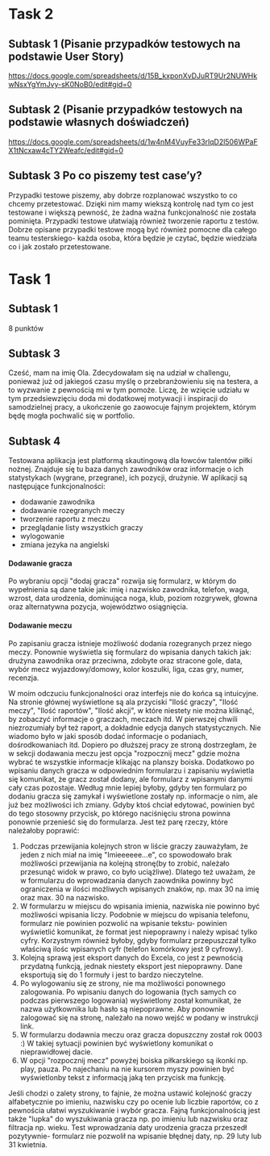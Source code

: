 # Task 2
## Subtask 1 (Pisanie przypadków testowych na podstawie User Story)

https://docs.google.com/spreadsheets/d/15B_kxponXvDJuRT9Ur2NUWHkwNsxYgYmJvy-sK0NoB0/edit#gid=0

## Subtask 2 (Pisanie przypadków testowych na podstawie własnych doświadczeń)

https://docs.google.com/spreadsheets/d/1w4nM4VuyFe33rlqD2l506WPaFX1tNcxaw4cTY2Weafc/edit#gid=0

## Subtask 3 Po co piszemy test case’y?

Przypadki testowe piszemy, aby dobrze rozplanować wszystko to co chcemy przetestować. Dzięki nim mamy wiekszą kontrolę nad tym co jest testowane i większą pewność, że żadna ważna funkcjonalność nie została pominięta. Przypadki testowe ułatwiają również tworzenie raportu z testów. Dobrze opisane przypadki testowe mogą być również pomocne dla całego teamu testerskiego- każda osoba, która będzie je czytać, będzie wiedziała co i jak zostało przetestowane.

# Task 1

## Subtask 1

8 punktów

## Subtask 3

Cześć, mam na imię Ola. Zdecydowałam się na udział w challengu, ponieważ już od jakiegoś czasu myślę o przebranżowieniu się na testera, a to wyzwanie z pewnością mi w tym pomoże. Liczę, że wzięcie udziału w tym przedsiewzięciu doda mi dodatkowej motywacji i inspiracji do samodzielnej pracy, a ukończenie go zaowocuje fajnym projektem, którym będę mogła pochwalić się w portfolio. 

## Subtask 4

Testowana aplikacja jest platformą skautingową dla łowców talentów piłki nożnej. Znajduje się tu baza danych zawodników oraz informacje o ich statystykach (wygrane, przegrane), ich pozycji, drużynie. 
W aplikacji są następujące funkcjonalności:
- dodawanie zawodnika 
- dodawanie rozegranych meczy 
- tworzenie raportu z meczu 
- przeglądanie listy wszystkich graczy
- wylogowanie
- zmiana jezyka na angielski

#### Dodawanie gracza

Po wybraniu opcji "dodaj gracza" rozwija się formularz, w którym do wypełnienia są dane takie jak: imię i nazwisko zawodnika, telefon, waga, wzrost, data urodzenia, dominująca noga, klub, poziom rozgrywek, głowna oraz alternatywna pozycja, województwo osiągnięcia. 

#### Dodawanie meczu

Po zapisaniu gracza istnieje możliwość dodania rozegranych przez niego meczy. Ponownie wyświetla się formularz do wpisania danych takich jak: drużyna zawodnika oraz przeciwna, zdobyte oraz stracone gole, data, wybór mecz wyjazdowy/domowy, kolor koszulki, liga, czas gry, numer, recenzja. 


W moim odczuciu funkcjonalności oraz interfejs nie do końca są intuicyjne. Na stronie głównej wyświetlone są ala przyciski "Ilość graczy", "Ilość meczy", "Ilość raportów", "Ilość akcji", w które niestety nie można kliknąć, by zobaczyć informacje o graczach, meczach itd. 
W pierwszej chwili niezrozumiały był też raport, a dokładnie edycja danych statystycznych. Nie wiadomo było w jaki sposób dodać informacje o podaniach, dośrodkowaniach itd. Dopiero po dłuższej pracy ze stroną dostrzegłam, że w sekcji dodawania meczu jest opcja "rozpocznij mecz" gdzie można wybrać te wszystkie informacje klikając na planszy boiska. 
Dodatkowo po wpisaniu danych gracza w odpowiednim formularzu i zapisaniu wyświetla się komunikat, że gracz został dodany, ale formularz z wpisanymi danymi cały czas pozostaje. Według mnie lepiej byłoby, gdyby ten formularz po dodaniu gracza się zamykał i wyświetlone zostały np. informacje o nim, ale już bez możliwości ich zmiany. Gdyby ktoś chciał edytować, powinien być do tego stosowny przycisk, po którego naciśnięciu strona powinna ponownie przenieść się do formularza. 
Jest też parę rzeczy, które należałoby poprawić:
1) Podczas przewijania kolejnych stron w liście graczy zauważyłam, że jeden z nich miał na imię "Imieeeeee...e", co spowodowało brak możliwości przewijania na kolejną stronę(by to zrobić, należało przesunąć widok w prawo, co było uciążliwe). Dlatego też uważam, że w formularzu do wprowadzania danych zaowdnika powinny być ograniczenia w ilości możliwych wpisanych znaków, np. max 30 na imię oraz max. 30 na nazwisko. 
2) W formularzu w miejscu do wpisania imienia, nazwiska nie powinno być możliwości wpisania liczy. Podobnie w miejscu do wpisania telefonu, formularz nie powinien pozwolić na wpisanie tekstu- powinien wyświetlić komunikat, że format jest niepoprawny i należy wpisać tylko cyfry. Korzystnym również byłoby, gdyby formularz przepuszczał tylko właściwą ilośc wpisanych cyfr (telefon komórkowy jest 9 cyfrowy).
3) Kolejną sprawą jest eksport danych do Excela, co jest z pewnością przydatną funkcją, jednak niestety eksport jest niepoprawny. Dane eksportują się do 1 formuły i jest to bardzo nieczytelne.
4) Po wylogowaniu się ze strony, nie ma możliwości ponownego zalogowania. Po wpisaniu danych do logowania (tych samych co podczas pierwszego logowania) wyświetlony został komunikat, że nazwa użytkownika lub hasło są niepoprawne. Aby ponownie zalogować się na stronę, należało na nowo wejść w podany w instrukcji link. 
5) W formularzu dodawnia meczu oraz gracza dopuszczny został rok 0003 :) W takiej sytuacji powinien być wyświetlony komunikat o nieprawidłowej dacie. 
6) W opcji "rozpocznij mecz" powyżej boiska piłkarskiego są ikonki np. play, pauza. Po najechaniu na nie kursorem myszy powinien być wyświetlonby tekst z informacją jaką ten przycisk ma funkcję.

Jeśli chodzi o zalety strony, to fajnie, że można ustawić kolejność graczy alfabetycznie po imieniu, nazwisku czy po ocenie lub liczbie raportów, co z pewnościa ułatwi wyszukiwanie i wybór gracza. Fajną funkcjonalnością jest także "lupka" do wyszukiwania gracza np. po imieniu lub nazwisku oraz filtracja np. wieku. Test wprowadzania daty urodzenia gracza przeszedł pozytywnie- formularz nie pozwolił na wpisanie błędnej daty, np. 29 luty lub 31 kwietnia.
